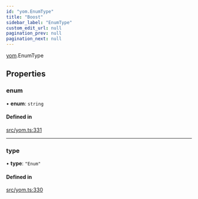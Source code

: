```yaml
---
id: "yom.EnumType"
title: "Boost"
sidebar_label: "EnumType"
custom_edit_url: null
pagination_prev: null
pagination_next: null
---
```


[yom](../namespaces/yom.md).EnumType

## Properties

### enum

• **enum**: `string`

#### Defined in

[src/yom.ts:331](https://github.com/yolmio/boost/blob/5cada48/src/yom.ts#L331)

___

### type

• **type**: ``"Enum"``

#### Defined in

[src/yom.ts:330](https://github.com/yolmio/boost/blob/5cada48/src/yom.ts#L330)
